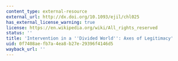 ```yaml
---
content_type: external-resource
external_url: http://dx.doi.org/10.1093/ejil/chl025
has_external_license_warning: true
license: https://en.wikipedia.org/wiki/All_rights_reserved
status: ''
title: 'Intervention in a ''Divided World'': Axes of Legitimacy'
uid: 0f7408ae-fb7a-4ea8-b27e-29396f4146d5
wayback_url: ''
---
```

